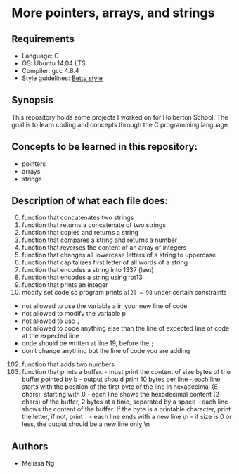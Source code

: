 # More pointers, arrays, and strings

## Requirements
* Language: C
* OS: Ubuntu 14.04 LTS
* Compiler: gcc 4.8.4
* Style guidelines: [Betty style](https://github.com/holbertonschool/Betty/wiki)

## Synopsis
This repository holds some projects I worked on for Holberton School. The goal is to learn coding and concepts through the C programming language.

## Concepts to be learned in this repository:
* pointers
* arrays
* strings

## Description of what each file does:
0. function that concatenates two strings
1. function that returns a concatenate of two strings
2. function that copies and returns a string
3. function that compares a string and returns a number
4. function that reverses the content of an array of integers
5. function that changes all lowercase letters of a string to uppercase
6. function that capitalizes first letter of all words of a string
7. function that encodes a string into 1337 (leet)
8. function that encodes a string using rot13
9. function that prints an integer
101. modify set code so program prints `a[2] = 98` under certain constraints
   - not allowed to use the variable a in your new line of code
   - not allowed to modify the variable p
   - not allowed to use `,`
   - not allowed to code anything else than the line of expected line of code at the expected line
   - code should be written at line 19, before the `;`
   - don’t change anything but the line of code you are adding
102. function that adds two numbers
103. function that prints a buffer.
    - must print the content of size bytes of the buffer pointed by b
    - output should print 10 bytes per line
    - each line starts with the position of the first byte of the line in hexadecimal (8 chars), starting with 0
    - each line shows the hexadecimal content (2 chars) of the buffer, 2 bytes at a time, separated by a space
    - each line shows the content of the buffer. If the byte is a printable character,
     print the letter, if not, print `.`
    -  each line ends with a new line \n
    - if size is 0 or less, the output should be a new line only \n

## Authors
* Melissa Ng

